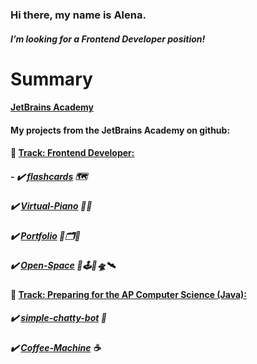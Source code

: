 ### Hi there, my name is Alena.
#### *I’m looking for a Frontend Developer position!*

# Summary

#### [JetBrains Academy](https://hyperskill.org/profile/3929743)
#### My projects from the JetBrains Academy on github:

####    :large_blue_diamond: [Track: Frontend Developer:](https://hyperskill.org/tracks/5)
#####                       - :heavy_check_mark:  [flashcards](https://github.com/Alena2020/flashcards) 🗺
#####   :heavy_check_mark:  [Virtual-Piano](https://github.com/Alena2020/Virtual-Piano) 🎹🎼  
#####   :heavy_check_mark:  [Portfolio](https://github.com/Alena2020/Portfolio) 🧰🗂🌌
#####   :heavy_check_mark:  [Open-Space](https://github.com/Alena2020/Open-Space) 🌌🕹🚀🛸🛰
####    :large_blue_diamond: [Track: Preparing for the AP Computer Science (Java):](https://hyperskill.org/tracks/8)

#####  :heavy_check_mark: [simple-chatty-bot](https://github.com/Alena2020/simple-chatty-bot) 🤖
#####  :heavy_check_mark: [Coffee-Machine](https://github.com/Alena2020/Coffee-Machine) ☕️

  
       







<!--
**Alena2020/Alena2020** is a ✨ _special_ ✨ repository because its `README.md` (this file) appears on your GitHub profile.
Languages and Tools:    
Books: 
Libraries and Frameworks:  


Here are some ideas to get you started:

- 🔭 I’m currently working on ...
- 🌱 I’m currently learning ...
- 👯 I’m looking to collaborate on ...
- 🤔 I’m looking for help with ...
- 💬 Ask me about ...
- 📫 How to reach me: ...
- 😄 Pronouns: ...
- ⚡ Fun fact: ...
-->
